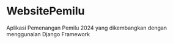 # WebsitePemilu
Aplikasi Pemenangan Pemilu 2024 yang dikembangkan dengan menggunalan Django Framework
